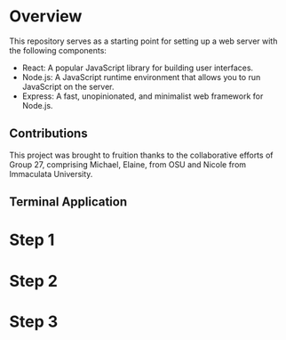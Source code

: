 # Overview
This repository serves as a starting point for setting up a web server with the following components:

- React: A popular JavaScript library for building user interfaces.
- Node.js: A JavaScript runtime environment that allows you to run JavaScript on the server.
- Express: A fast, unopinionated, and minimalist web framework for Node.js.
## Contributions 
This project was brought to fruition thanks to the collaborative efforts of Group 27, comprising Michael, Elaine, from OSU and Nicole from Immaculata University.
## Terminal Application 
# Step 1
# Step 2
# Step 3
